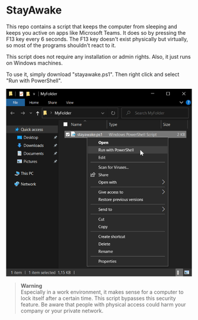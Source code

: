 # StayAwake
This repo contains a script that keeps the computer from sleeping and keeps you active on apps like Microsoft Teams. It does so by pressing the F13 key every 6 seconds. The F13 key doesn't exist physically but virtually, so most of the programs shouldn't react to it.

This script does not require any installation or admin rights.
Also, it just runs on Windows machines.

To use it, simply download "stayawake.ps1". Then right click and select "Run with PowerShell".

![Screenshot](screenshot.png)

> **Warning**\
> Especially in a work environment, it makes sense for a computer to lock itself after a certain time. This script bypasses this security feature. Be aware that people with physical access could harm your company or your private network.
